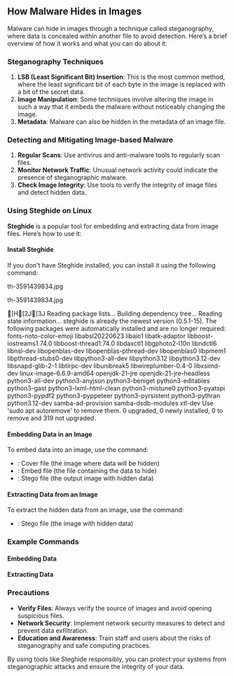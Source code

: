 ## How Malware Hides in Images

Malware can hide in images through a technique called steganography, where data is concealed within another file to avoid detection. Here’s a brief overview of how it works and what you can do about it:

### Steganography Techniques

1. **LSB (Least Significant Bit) Insertion**: This is the most common method, where the least significant bit of each byte in the image is replaced with a bit of the secret data. 
2. **Image Manipulation**: Some techniques involve altering the image in such a way that it embeds the malware without noticeably changing the image.
3. **Metadata**: Malware can also be hidden in the metadata of an image file.

### Detecting and Mitigating Image-based Malware

1. **Regular Scans**: Use antivirus and anti-malware tools to regularly scan files.
2. **Monitor Network Traffic**: Unusual network activity could indicate the presence of steganographic malware.
3. **Check Image Integrity**: Use tools to verify the integrity of image files and detect hidden data.

### Using Steghide on Linux

**Steghide** is a popular tool for embedding and extracting data from image files. Here’s how to use it:

#### Install Steghide

If you don't have Steghide installed, you can install it using the following command:

th-3591439834.jpg

th-3591439834.jpg

[H[2J[3J
Reading package lists...
Building dependency tree...
Reading state information...
steghide is already the newest version (0.5.1-15).
The following packages were automatically installed and are no longer required:
  fonts-noto-color-emoji libabsl20220623 libaio1 libatk-adaptor
  libboost-iostreams1.74.0 libboost-thread1.74.0 libdaxctl1 libgphoto2-l10n
  libndctl6 libnsl-dev libopenblas-dev libopenblas-pthread-dev libopenblas0
  libpmem1 libpthread-stubs0-dev libpython3-all-dev libpython3.12
  libpython3.12-dev libsnapd-glib-2-1 libtirpc-dev libunibreak5
  libwireplumber-0.4-0 libxsimd-dev linux-image-6.6.9-amd64 openjdk-21-jre
  openjdk-21-jre-headless python3-all-dev python3-anyjson python3-beniget
  python3-editables python3-gast python3-lxml-html-clean python3-mistune0
  python3-pyatspi python3-pypdf2 python3-pyppeteer python3-pyrsistent
  python3-pythran python3.12-dev samba-ad-provision samba-dsdb-modules xtl-dev
Use 'sudo apt autoremove' to remove them.
0 upgraded, 0 newly installed, 0 to remove and 319 not upgraded.

#### Embedding Data in an Image

To embed data into an image, use the  command:



- : Cover file (the image where data will be hidden)
- : Embed file (the file containing the data to hide)
- : Stego file (the output image with hidden data)

#### Extracting Data from an Image

To extract the hidden data from an image, use the  command:



- : Stego file (the image with hidden data)

### Example Commands

#### Embedding Data



#### Extracting Data



### Precautions

- **Verify Files**: Always verify the source of images and avoid opening suspicious files.
- **Network Security**: Implement network security measures to detect and prevent data exfiltration.
- **Education and Awareness**: Train staff and users about the risks of steganography and safe computing practices.

By using tools like Steghide responsibly, you can protect your systems from steganographic attacks and ensure the integrity of your data.
